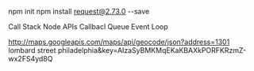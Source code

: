 npm init
npm install request@2.73.0 --save

Call Stack
Node APIs
Callbacl Queue
Event Loop

http://maps.googleapis.com/maps/api/geocode/json?address=1301 lombard street philadelphia&key=AIzaSyBMKMqEKaKBAXkPORFKRzmZ-wx2FS4yd8Q